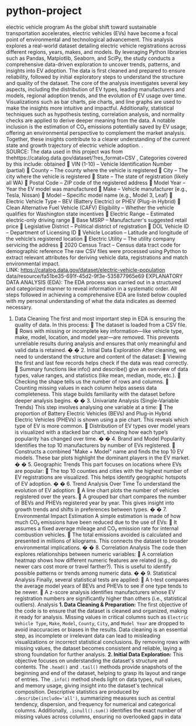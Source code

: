 # python-project
electric vehicle program
As the global shift toward sustainable transportation accelerates, electric vehicles (EVs) have 
become a focal point of environmental and technological advancement. This analysis explores 
a real-world dataset detailing electric vehicle registrations across different regions, years, 
makes, and models. By leveraging Python libraries such as Pandas, Matplotlib, Seaborn, and 
SciPy, the study conducts a comprehensive data-driven exploration to uncover trends, patterns, 
and insights into EV adoption. The data is first cleaned and prepared to ensure reliability, 
followed by initial exploratory steps to understand the structure and quality of the dataset. 
The core of the analysis investigates several key aspects, including the distribution of EV types, 
leading manufacturers and models, regional adoption trends, and the evolution of EV usage 
over time. Visualizations such as bar charts, pie charts, and line graphs are used to make the 
insights more intuitive and impactful. Additionally, statistical techniques such as hypothesis 
testing, correlation analysis, and normality checks are applied to derive deeper meaning from 
the data. A notable inclusion is the estimation of CO₂ emissions potentially saved by EV usage, 
offering an environmental perspective to complement the market analysis. Together, these 
insights contribute to a clearer understanding of the current state and growth trajectory of 
electric vehicle adoption. 
.  
SOURCE: 
The 
data 
used 
in 
this 
project 
was 
from 
thehttps://catalog.data.gov/dataset/?res_format=CSV , Categories covered by this include: 
obtained 
 VIN (1-10) – Vehicle Identification Number (partial) 
 County – The county where the vehicle is registered 
 City – The city where the vehicle is registered 
 State – The state of registration (likely all WA) 
 Postal Code – ZIP code of the registered address 
 Model Year – Year the EV model was manufactured 
 Make – Vehicle manufacturer (e.g., Tesla, Nissan) 
 Model – Specific model name (e.g., Model 3, Leaf) 
 Electric Vehicle Type – BEV (Battery Electric) or PHEV (Plug-in Hybrid) 
 Clean Alternative Fuel Vehicle (CAFV) Eligibility – Whether the vehicle qualifies for 
Washington state incentives 
 Electric Range – Estimated electric-only driving range 
 Base MSRP – Manufacturer's suggested retail price 
 Legislative District – Political district of registration 
 DOL Vehicle ID – Department of Licensing ID 
 Vehicle Location – Latitude and longitude of the vehicle’s registered location 
 Electric Utility – The utility company servicing the address 
 2020 Census Tract – Census data tract code for demographic reference 
The raw CSV files were processed using Python to extract relevant attributes for deriving 
vehicle data, registrations and match environmental impact.  
LINK: 
https://catalog.data.gov/dataset/electric-vehicle-population
data/resource/fa51be35-691f-45d2-9f3e-535877965e69 
EXPLANATORY DATA ANALYSIS (EDA): 
The EDA process was carried out in a structured and categorized manner to reveal information 
in a systematic order. All steps followed in achieving a comprehensive EDA are listed below 
coupled with my personal understanding of what the data indicates as deemed necessary. 
1. Data Cleaning 
The first and most important step in EDA is ensuring the quality of data. In this process: 
 The dataset is loaded from a CSV file. 
 Rows with missing or incomplete key information—like vehicle type, make, model, location, 
and model year—are removed. This prevents unreliable results during analysis and ensures 
that only meaningful and valid data is retained. 
�
� 2. Initial Data Exploration 
After cleaning, we need to understand the structure and content of the dataset: 
 Viewing the first and last few records helps check if the data was read correctly. 
 Summary functions like info() and describe() give an overview of data types, value ranges, 
and statistics (like mean, median, mode, etc.). 
 Checking the shape tells us the number of rows and columns. 
 Counting missing values in each column helps assess data completeness. 
This stage builds familiarity with the dataset before deeper analysis begins. 
�
� 3. Univariate Analysis (Single-Variable Trends) 
This step involves analysing one variable at a time: 
 The proportion of Battery Electric Vehicles (BEVs) and Plug-in Hybrid Electric Vehicles 
(PHEVs) is shown using a pie chart. This reveals which type of EV is more common. 
 Distribution of EV types over model years is visualized with a stacked bar chart, showing 
how each type’s popularity has changed over time. 
�
� 4. Brand and Model Popularity 
Identifies the top 10 manufacturers by number of EVs registered. 
 Constructs a combined "Make + Model" name and finds the top 10 EV models. These bar 
plots highlight the dominant players in the EV market. 
�
� 5. Geographic Trends 
This part focuses on locations where EVs are popular: 
 The top 10 counties and cities with the highest number of EV registrations are visualized. 
This helps identify geographic hotspots of EV adoption. 
�
� 6. Trend Analysis Over Time 
To understand the evolution of EV adoption: 
 A line chart plots the number of vehicles registered over the years. 
 A grouped bar chart compares the number of BEVs and PHEVs registered year by year. 
This gives insight into growth trends and shifts in preferences between types. 
�
� 7. Environmental Impact Estimation 
A simple estimation is made of how much CO₂ emissions have been reduced due to the use of EVs: 
 It assumes a fixed average mileage and CO₂ emission rate for internal combustion vehicles. 
 The total emissions avoided is calculated and presented in millions of kilograms. 
This connects the dataset to broader environmental implications. 
�
� 8. Correlation Analysis 
The code then explores relationships between numeric variables: 
 A correlation heatmap shows how different numeric features are related (e.g., do newer cars 
cost more or travel farther?). This is useful to identify possible patterns or trends among 
numeric data. 
�
� 9. Statistical Analysis 
Finally, several statistical tests are applied: 
 A t-test compares the average model years of BEVs and PHEVs to see if one type tends to be 
newer. 
 A z-score analysis identifies manufacturers whose EV registration numbers are significantly 
higher than others (i.e., statistical outliers). 
Analysis 
**1. Data Cleaning & Preparation:** The first objective of the code is to ensure that the dataset is 
cleaned and organized, making it ready for analysis. Missing values in critical columns such as 
`Electric Vehicle Type`, `Make`, `Model`, `County`, `City`, and `Model Year` are dropped to avoid 
inaccuracies or biases in the results. Data cleaning is an essential step, as incomplete or irrelevant data 
can lead to misleading visualizations or incorrect statistical conclusions. By removing rows with 
missing values, the dataset becomes consistent and reliable, laying a strong foundation for further 
analysis. 
**2. Initial Data Exploration:** This objective focuses on understanding the dataset's structure and 
contents. The `.head()` and `.tail()` methods provide snapshots of the beginning and end of the dataset, 
helping to grasp its layout and range of entries. The `.info()` method sheds light on data types, null 
values, and memory usage, giving insight into the dataset's technical composition. Descriptive 
statistics are produced by `.describe(include='all')`, summarizing measures such as central tendency, 
dispersion, and frequency for numerical and categorical columns. Additionally, `.isnull().sum()` 
identifies the exact number of missing values across columns, ensuring no overlooked gaps in data
